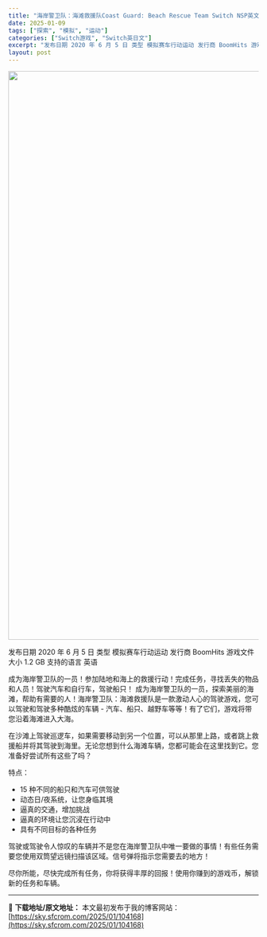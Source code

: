 ```yaml
---
title: "海岸警卫队：海滩救援队Coast Guard: Beach Rescue Team Switch NSP英文"
date: 2025-01-09
tags: ["探索", "模拟", "运动"]
categories: ["Switch游戏", "Switch英日文"]
excerpt: "发布日期 2020 年 6 月 5 日 类型 模拟赛车行动运动 发行商 BoomHits 游戏文件大小 1.2 GB 支持的语言 英语 成为海岸警卫队的一员！参加陆地和海上的救援行动！完成任务，寻找丢失的物品和人员！驾驶汽车和自行车，驾驶船只！ 成为海岸警卫队的一员，探索美丽的海滩，帮助有需要的人！&hellip;"
layout: post
---
```


<img class="aligncenter size-full wp-image-104169" src="https://sky.sfcrom.com/wp-content/uploads/2025/01/2025010902571182.webp" alt="" width="700" height="1142" />

发布日期 2020 年 6 月 5 日
类型 模拟赛车行动运动
发行商 BoomHits
游戏文件大小 1.2 GB
支持的语言 英语

成为海岸警卫队的一员！参加陆地和海上的救援行动！完成任务，寻找丢失的物品和人员！驾驶汽车和自行车，驾驶船只！
成为海岸警卫队的一员，探索美丽的海滩，帮助有需要的人！海岸警卫队：海滩救援队是一款激动人心的驾驶游戏，您可以驾驶和驾驶多种酷炫的车辆 - 汽车、船只、越野车等等！有了它们，游戏将带您沿着海滩进入大海。

在沙滩上驾驶巡逻车，如果需要移动到另一个位置，可以从那里上路，或者跳上救援船并将其驾驶到海里。无论您想到什么海滩车辆，您都可能会在这里找到它。您准备好尝试所有这些了吗？

特点：
- 15 种不同的船只和汽车可供驾驶
- 动态日/夜系统，让您身临其境
- 逼真的交通，增加挑战
- 逼真的环境让您沉浸在行动中
- 具有不同目标的各种任务

驾驶或驾驶令人惊叹的车辆并不是您在海岸警卫队中唯一要做的事情！有些任务需要您使用双筒望远镜扫描该区域。信号弹将指示您需要去的地方！

尽你所能，尽快完成所有任务，你将获得丰厚的回报！使用你赚到的游戏币，解锁新的任务和车辆。

---
📖 **下载地址/原文地址：** 本文最初发布于我的博客网站：[https://sky.sfcrom.com/2025/01/104168](https://sky.sfcrom.com/2025/01/104168)
